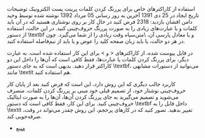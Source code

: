 استفاده از کاراکترهای خاص برای پررنگ کردن کلمات
 پرینت	 پست الکترونیک توضیحات تاریخ ایجاد در 25 دی 1391	 آخرین به روز رسانی 05 مرداد 1392	 نوشته شده توسط وحید دامن ‌افشان	 بازدید: 2318
فرض کنید در حال کار بر روی نوشتاری هستید که در آن باید کلمات و یا عبارت‌های زیادی را به صورت پررنگ حروف‌چینی کنید. در این حالت، استفاده از دستور \textbf و یا معادل پارسی آن، \متن‌سیاه وقت زیادی را از شما می‌گیرد. چون در هر دو حالت، یا باید زبان صفحه کلید را عوض و یا باید از نیم‌فاصله استفاده کنید.

در فایل پیوست شده، از کاراکتر‌های < و > برای این کار استفاده شده است. به عبارت دیگر، برای پررنگ کردن کلمات یا عبارت‌ها، فقط کافی است که آن‌ها را داخل این دو کاراکتر قرار دهید. بدیهی است که به جای دستور \textbf، می‌توانید از دستورات مشابهی مانند \textit هم استفاده کنید.

کاربرد جالب دیگری که این روش دارد، این است که فرض کنید بعد از پایان کار حروف‌چینی نوشتار خود، از تصمیم قبلی خود مبنی بر پررنگ کردن کلمات، منصرف می‌شوید و تصمیم می‌گیرید به جای پررنگ کردن آن‌ها، آن‌ها را به صورت ایتالیک حروف‌چینی کنید. برای این کار، فقط کافی است که دستور \textbf داخل فایل را به \textit تغییر بدهید. تصور کنید که در کارهای پرحجم، این روش چقدر می‌تواند در وقت، صرفه‌جویی کند.

* [منبع](http://tex.stackexchange.com/questions/80344/indirectly-defining-two-active-characters-within-an-atbegindocument-command)
